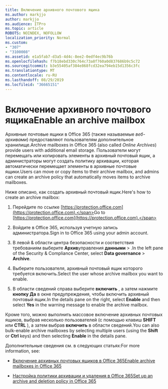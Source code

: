 ```yaml
---
title: Включение архивного почтового ящика
ms.author: markjjo
author: markjjo
ms.audience: ITPro
ms.topic: article
ROBOTS: NOINDEX, NOFOLLOW
localization_priority: Normal
ms.custom:
- "307"
- "3100008"
ms.assetid: e1a5fab7-d3a5-4d4c-8ee2-0edf4ec9b76b
ms.openlocfilehash: f7b18ebd330c764c73a8f760a0d837686b9c5c72
ms.sourcegitcommit: b3e55405af384e868fcd32ea794eb15d1356c3fc
ms.translationtype: MT
ms.contentlocale: ru-RU
ms.lasthandoff: 08/29/2019
ms.locfileid: "36665151"
---
```

# <a name="enable-an-archive-mailbox"></a><span data-ttu-id="f1b86-102">Включение архивного почтового ящика</span><span class="sxs-lookup"><span data-stu-id="f1b86-102">Enable an archive mailbox</span></span>

<span data-ttu-id="f1b86-103">Архивные почтовые ящики в Office 365 (также называемые *веб-архивами*) предоставляют пользователям дополнительное хранилище.</span><span class="sxs-lookup"><span data-stu-id="f1b86-103">Archive mailboxes in Office 365 (also called  *Online Archives*) provide users with additional email storage.</span></span> <span data-ttu-id="f1b86-104">Пользователи могут перемещать или копировать элементы в архивный почтовый ящик, а администраторы могут создать политику архивации, которая автоматически перемещает элементы в архивные почтовые ящики.</span><span class="sxs-lookup"><span data-stu-id="f1b86-104">Users can move or copy items to their archive mailbox, and admins can create an archive policy that automatically moves items to archive mailboxes.</span></span>
  
<span data-ttu-id="f1b86-105">Ниже описано, как создать архивный почтовый ящик.</span><span class="sxs-lookup"><span data-stu-id="f1b86-105">Here's how to create an archive mailbox:</span></span>
  
1. <span data-ttu-id="f1b86-106">Перейдите по ссылке [https://protection.office.com](https://protection.office.com).</span><span class="sxs-lookup"><span data-stu-id="f1b86-106">Go to [https://protection.office.com](https://protection.office.com).</span></span>

2. <span data-ttu-id="f1b86-107">Войдите в Office 365, используя учетную запись администратора.</span><span class="sxs-lookup"><span data-stu-id="f1b86-107">Sign in to Office 365 using your admin account.</span></span>

3. <span data-ttu-id="f1b86-108">В левой &amp; области центра безопасности и соответствия требованиям выберите **Архив**управления **данными** \> .</span><span class="sxs-lookup"><span data-stu-id="f1b86-108">In the left pane of the Security &amp; Compliance Center, select **Data governance** \> **Archive**.</span></span>

4. <span data-ttu-id="f1b86-109">Выберите пользователя, архивный почтовый ящик которого требуется включить.</span><span class="sxs-lookup"><span data-stu-id="f1b86-109">Select the user whose archive mailbox you want to enable.</span></span>

5. <span data-ttu-id="f1b86-110">В области сведений справа выберите **включить** , а затем нажмите **кнопку Да** в окне предупреждения, чтобы включить архивный почтовый ящик.</span><span class="sxs-lookup"><span data-stu-id="f1b86-110">In the details pane on the right, select **Enable** and then select **Yes** in the warning message to enable the archive mailbox.</span></span>

<span data-ttu-id="f1b86-111">Кроме того, можно выполнить массовое включение архивных почтовых ящиков, выбрав несколько пользователей (с помощью клавиш **SHIFT** или **CTRL** ), а затем выбрав **включить** в области сведений.</span><span class="sxs-lookup"><span data-stu-id="f1b86-111">You can also bulk-enable archive mailboxes by selecting multiple users (using the **Shift** or **Ctrl** keys) and then selecting **Enable** in the details pane.</span></span>
  
<span data-ttu-id="f1b86-112">Дополнительные сведения см. в следующих статьях:</span><span class="sxs-lookup"><span data-stu-id="f1b86-112">For more information, see:</span></span>
  
- [<span data-ttu-id="f1b86-113">Включение архивных почтовых ящиков в Office 365</span><span class="sxs-lookup"><span data-stu-id="f1b86-113">Enable archive mailboxes in Office 365</span></span>](https://support.office.com/article/enable-archive-mailboxes-in-the-office-365-security-compliance-center-268a109e-7843-405b-bb3d-b9393b2342ce)

- [<span data-ttu-id="f1b86-114">Настройка политики архивации и удаления в Office 365</span><span class="sxs-lookup"><span data-stu-id="f1b86-114">Set up an archive and deletion policy in Office 365</span></span>](https://support.office.com/article/Set-up-an-archive-and-deletion-policy-for-mailboxes-in-your-Office-365-organization-ec3587e4-7b4a-40fb-8fb8-8aa05aeae2ce)
